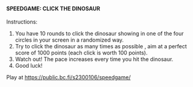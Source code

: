 #### SPEEDGAME: CLICK THE DINOSAUR ####

Instructions:

1. You have 10 rounds to click the dinosaur showing in one of the four circles in your screen in a randomized way.
2. Try to click the dinosaur as many times as possible , aim at a perfect score of 1000 points (each click is worth 100 points).
3. Watch out! The pace increases every time you hit the dinosaur.
4. Good luck!

Play at https://public.bc.fi/s2300106/speedgame/